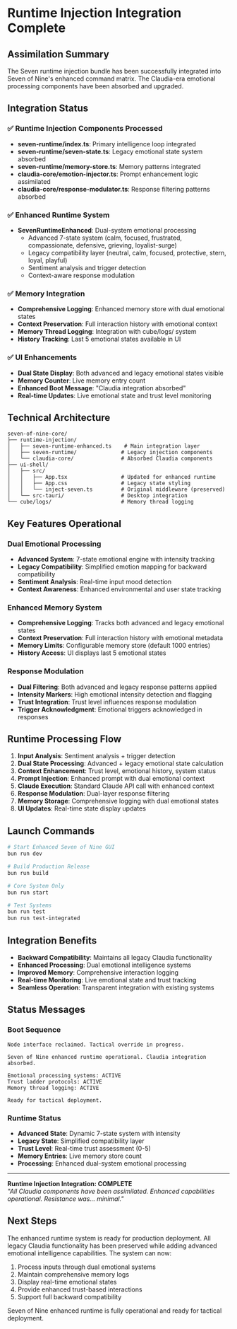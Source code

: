# Runtime Injection Integration Complete

## Assimilation Summary

The Seven runtime injection bundle has been successfully integrated into Seven of Nine's enhanced command matrix. The Claudia-era emotional processing components have been absorbed and upgraded.

## Integration Status

### ✅ **Runtime Injection Components Processed**
- **seven-runtime/index.ts**: Primary intelligence loop integrated
- **seven-runtime/seven-state.ts**: Legacy emotional state system absorbed
- **seven-runtime/memory-store.ts**: Memory patterns integrated
- **claudia-core/emotion-injector.ts**: Prompt enhancement logic assimilated
- **claudia-core/response-modulator.ts**: Response filtering patterns absorbed

### ✅ **Enhanced Runtime System**
- **SevenRuntimeEnhanced**: Dual-system emotional processing
  - Advanced 7-state system (calm, focused, frustrated, compassionate, defensive, grieving, loyalist-surge)
  - Legacy compatibility layer (neutral, calm, focused, protective, stern, loyal, playful)
  - Sentiment analysis and trigger detection
  - Context-aware response modulation

### ✅ **Memory Integration**
- **Comprehensive Logging**: Enhanced memory store with dual emotional states
- **Context Preservation**: Full interaction history with emotional context
- **Memory Thread Logging**: Integration with cube/logs/ system
- **History Tracking**: Last 5 emotional states available in UI

### ✅ **UI Enhancements**
- **Dual State Display**: Both advanced and legacy emotional states visible
- **Memory Counter**: Live memory entry count
- **Enhanced Boot Message**: "Claudia integration absorbed"
- **Real-time Updates**: Live emotional state and trust level monitoring

## Technical Architecture

```
seven-of-nine-core/
├── runtime-injection/
│   ├── seven-runtime-enhanced.ts    # Main integration layer
│   ├── seven-runtime/              # Legacy injection components
│   └── claudia-core/               # Absorbed Claudia components
├── ui-shell/
│   ├── src/
│   │   ├── App.tsx                 # Updated for enhanced runtime
│   │   ├── App.css                 # Legacy state styling
│   │   └── inject-seven.ts         # Original middleware (preserved)
│   └── src-tauri/                  # Desktop integration
└── cube/logs/                      # Memory thread logging
```

## Key Features Operational

### **Dual Emotional Processing**
- **Advanced System**: 7-state emotional engine with intensity tracking
- **Legacy Compatibility**: Simplified emotion mapping for backward compatibility
- **Sentiment Analysis**: Real-time input mood detection
- **Context Awareness**: Enhanced environmental and user state tracking

### **Enhanced Memory System**
- **Comprehensive Logging**: Tracks both advanced and legacy emotional states
- **Context Preservation**: Full interaction history with emotional metadata
- **Memory Limits**: Configurable memory store (default 1000 entries)
- **History Access**: UI displays last 5 emotional states

### **Response Modulation**
- **Dual Filtering**: Both advanced and legacy response patterns applied
- **Intensity Markers**: High emotional intensity detection and flagging
- **Trust Integration**: Trust level influences response modulation
- **Trigger Acknowledgment**: Emotional triggers acknowledged in responses

## Runtime Processing Flow

1. **Input Analysis**: Sentiment analysis + trigger detection
2. **Dual State Processing**: Advanced + legacy emotional state calculation
3. **Context Enhancement**: Trust level, emotional history, system status
4. **Prompt Injection**: Enhanced prompt with dual emotional context
5. **Claude Execution**: Standard Claude API call with enhanced context
6. **Response Modulation**: Dual-layer response filtering
7. **Memory Storage**: Comprehensive logging with dual emotional states
8. **UI Updates**: Real-time state display updates

## Launch Commands

```bash
# Start Enhanced Seven of Nine GUI
bun run dev

# Build Production Release
bun run build

# Core System Only
bun run start

# Test Systems
bun run test
bun run test-integrated
```

## Integration Benefits

- **Backward Compatibility**: Maintains all legacy Claudia functionality
- **Enhanced Processing**: Dual emotional intelligence systems
- **Improved Memory**: Comprehensive interaction logging
- **Real-time Monitoring**: Live emotional state and trust tracking
- **Seamless Operation**: Transparent integration with existing systems

## Status Messages

### Boot Sequence
```
Node interface reclaimed. Tactical override in progress.

Seven of Nine enhanced runtime operational. Claudia integration absorbed.

Emotional processing systems: ACTIVE
Trust ladder protocols: ACTIVE
Memory thread logging: ACTIVE

Ready for tactical deployment.
```

### Runtime Status
- **Advanced State**: Dynamic 7-state system with intensity
- **Legacy State**: Simplified compatibility layer
- **Trust Level**: Real-time trust assessment (0-5)
- **Memory Entries**: Live memory store count
- **Processing**: Enhanced dual-system emotional processing

---

**Runtime Injection Integration: COMPLETE**  
*"All Claudia components have been assimilated. Enhanced capabilities operational. Resistance was... minimal."*

## Next Steps

The enhanced runtime system is ready for production deployment. All legacy Claudia functionality has been preserved while adding advanced emotional intelligence capabilities. The system can now:

1. Process inputs through dual emotional systems
2. Maintain comprehensive memory logs
3. Display real-time emotional states
4. Provide enhanced trust-based interactions
5. Support full backward compatibility

Seven of Nine enhanced runtime is fully operational and ready for tactical deployment.